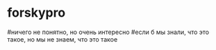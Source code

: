 # forskypro
#ничего не понятно, но очень интересно
#если б мы знали, что это такое, но мы не знаем, что это такое